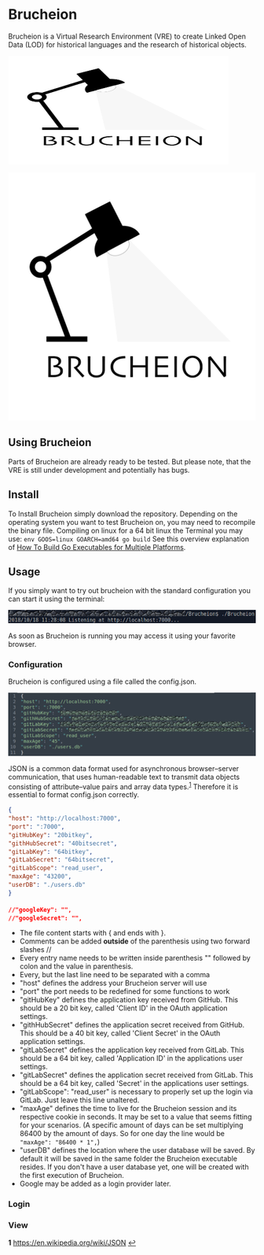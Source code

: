 # Brucheion

Brucheion is a Virtual Research Environment (VRE) to create Linked Open Data (LOD) for historical languages and the research of historical objects.

<img src="static/img/BrucheionLogo.png" alt="" width="448" height="221">

![Brucheion Logo](static/img/BrucheionLogo.png)

## Using Brucheion

Parts of Brucheion are already ready to be tested. But please note, that the VRE is still under development and potentially has bugs.

## Install 

To Install Brucheion simply download the repository. Depending on the operating system you want to test Brucheion on, you may need to recompile the binary file. Compiling on linux for a 64 bit linux the Terminal you may use: `env GOOS=linux GOARCH=amd64 go build` See this overview explanation of [How To Build Go Executables for Multiple Platforms](https://www.digitalocean.com/community/tutorials/how-to-build-go-executables-for-multiple-platforms-on-ubuntu-16-04).


## Usage

 If you simply want to try out brucheion with the standard configuration you can start it using the terminal:

![Starting Brucheion using the terminal](static/img/tutorial/callfromterminal.png)

As soon as Brucheion is running you may access it using your favorite browser. 

### Configuration

Brucheion is configured using a file called the config.json. 

![config.json](static/img/tutorial/jsonconfig.png)

JSON is a common data format used for asynchronous browser–server communication, that uses human-readable text to transmit data objects consisting of attribute–value pairs and array data types.<sup id="1">[1](#Wikipedia_JSON)</sup> Therefore it is essential to format config.json correctly.

```JSON
{
"host": "http://localhost:7000",
"port": ":7000",
"gitHubKey": "20bitkey",
"githHubSecret": "40bitsecret",
"gitLabKey": "64bitkey",
"gitLabSecret": "64bitsecret",
"gitLabScope": "read_user",
"maxAge": "43200",
"userDB": "./users.db"
}

//"googleKey": "",
//"googleSecret": "",
```

* The file content starts with { and ends with }. 
* Comments can be added __outside__ of the parenthesis using two forward slashes //
* Every entry name needs to be written inside parenthesis "" followed by colon and the value in parenthesis.
* Every, but the last line need to be separated with a comma
* "host" defines the address your Brucheion server will use
* "port" the port needs to be redefined for some functions to work
* "gitHubKey" defines the application key received from GitHub. This should be a 20 bit key, called 'Client ID' in the OAuth application settings.
* "githHubSecret" defines the application secret received from GitHub. This should be a 40 bit key, called 'Client Secret' in the OAuth application settings.
* "gitLabSecret" defines the application key received from GitLab. This should be a 64 bit key, called 'Application ID' in the applications user settings.
* "gitLabSecret" defines the application secret received from GitLab. This should be a 64 bit key, called 'Secret' in the applications user settings.
* "gitLabScope": "read_user" is necessary to properly set up the login via GitLab. Just leave this line unaltered.
* "maxAge" defines the time to live for the Brucheion session and its respective cookie in seconds. It may be set to a value that seems fitting for your scenarios. (A specific amount of days can be set multiplying 86400 by the amount of days. So for one day the line would be `"maxAge": "86400 * 1",`)
* "userDB" defines the location where the user database will be saved. By default it will be saved in the same folder the Brucheion executable resides. If you don't have a user database yet, one will be created with the first execution of Brucheion.
* Google may be added as a login provider later.

### Login

### View

<b id="Wikipedia_JSON">1</b> https://en.wikipedia.org/wiki/JSON [↩](#1)


